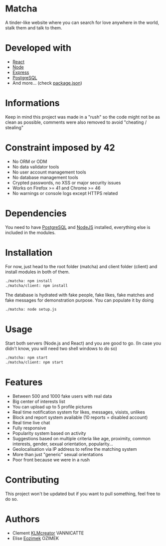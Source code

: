 # Matcha

A tinder-like website where you can search for love anywhere in the world, stalk them and talk to them.

# Developed with

- [React](https://reactjs.org/)
- [Node](https://nodejs.org/)
- [Express](http://expressjs.com/)
- [PostgreSQL](https://www.postgresql.org/)
- And more... (check [package.json](https://raw.githubusercontent.com/KLMcreator/matcha/master/package.json))

# Informations

Keep in mind this project was made in a "rush" so the code might not be as clean as possible, comments were also removed to avoid "cheating / stealing"

# Constraint imposed by 42

- No ORM or ODM
- No data validator tools
- No user account management tools
- No database management tools
- Crypted passwords, no XSS or major security issues
- Works on Firefox >= 41 and Chrome >= 46
- No warnings or console logs except HTTPS related

# Dependencies

You need to have [PostgreSQL](https://wiki.postgresql.org/wiki/Homebrew) and [NodeJS](https://nodejs.org/en/) installed, everything else is included in the modules.

# Installation

For now, just head to the root folder (matcha) and client folder (client) and install modules in both of them.

```bash
./matcha: npm install
./matcha/client: npm install
```

The database is hydrated with fake people, fake likes, fake matches and fake messages for demonstration purpose. You can populate it by doing

```bash
./matcha: node setup.js
```

# Usage

Start both servers (Node.js and React) and you are good to go. (In case you didn't know, you will need two shell windows to do so)

```bash
./matcha: npm start
./matcha/client: npm start
```

# Features

- Between 500 and 1000 fake users with real data<br />
- Big center of interests list<br />
- You can upload up to 5 profile pictures<br />
- Real time notification system for likes, messages, visists, unlikes<br />
- Block and report system available (10 reports = disabled account)<br />
- Real time live chat<br />
- Fully responsive<br />
- Popularity system based on activity<br />
- Suggestions based on multiple criteria like age, proximity, common interests, gender, sexual orientation, popularity...<br />
- Geolocalisation via IP address to refine the matching system<br />
- More than just "generic" sexual orientations
- Poor front because we were in a rush<br />

# Contributing

This project won't be updated but if you want to pull something, feel free to do so.

# Authors

- Clement [KLMcreator](https://github.com/KLMcreator) VANNICATTE<br />
- Elise [Eozimek](https://github.com/Eozimek) OZIMEK
